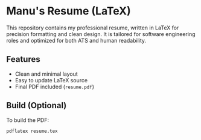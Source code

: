 # Manu's Resume (LaTeX)

This repository contains my professional resume, written in LaTeX for precision formatting and clean design. It is tailored for software engineering roles and optimized for both ATS and human readability.

## Features
- Clean and minimal layout
- Easy to update LaTeX source
- Final PDF included (`resume.pdf`)

## Build (Optional)
To build the PDF:

```bash
pdflatex resume.tex
